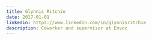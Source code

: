 ```yaml
---
title: Glynnis Ritchie
date: 2017-01-01
linkedin: https://www.linkedin.com/in/glynnisritchie
description: Coworker and supervisor at Envoc
---
```

